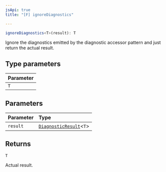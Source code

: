 ```yaml
---
jsApi: true
title: "[F] ignoreDiagnostics"

---
```

```ts
ignoreDiagnostics<T>(result): T
```

Ignore the diagnostics emitted by the diagnostic accessor pattern and just return the actual result.

## Type parameters

| Parameter |
| :------ |
| `T` |

## Parameters

| Parameter | Type |
| :------ | :------ |
| `result` | [`DiagnosticResult`](../type-aliases/DiagnosticResult.md)<`T`\> |

## Returns

`T`

Actual result.
